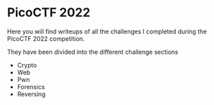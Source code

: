 # PicoCTF 2022

Here you will find writeups of all the challenges I completed during the PicoCTF 2022 competition.  

They have been divided into the different challenge sections

- Crypto
- Web
- Pwn
- Forensics
- Reversing